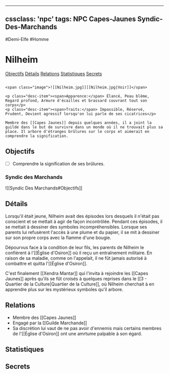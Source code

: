 
---
cssclass: 'npc'
tags: NPC Capes-Jaunes Syndic-Des-Marchands 
---
<span class="npc-tags">#Demi-Elfe #Homme</span>

# Nilheim
<span class="nav">[Objectifs](#Objectifs) [Détails](#Détails) [Relations](#Relations) [Statistiques](#Statistiques) [Secrets](#Secrets)</span>

```ad-desc

<span class="image">![[Nilheim.jpg]][[Nilheim.jpg|Voir]]</span>

<p class="desc-item"><span>Apparence:</span> Élancé, Peau blême, Regard profond, Armure d'écailles et brassard couvrant tout son corps</p>
<p class="desc-item"><span>Traits:</span> Impassible, Réservé, Prudent, Devient agressif lorsqu'on lui parle de ses cicatrices</p>

Membre des [[Capes Jaunes]] depuis quelques années, il a joint la guilde dans le but de survivre dans un monde où il ne trouvait plus sa place. Il arbore d'étranges brûlures sur le corps et aimerait en comprendre la signification.
```

## Objectifs
- [ ] Comprendre la signification de ses brûlures.
### Syndic des Marchands
<span class="embed-section">![[Syndic Des Marchands#Objectifs]]</span>

## Détails
Lorsqu'il était jeune, Nilheim avait des épisodes lors desquels il n'était pas conscient et se mettait à agir de façon incontrôlée. Pendant ces épisodes, il se mettait à dessiner des symboles incompréhensibles. Lorsque ses parents lui refusèrent l'accès à une plume et du papier, il se mit à dessiner sur son propre corps avec la flamme d'une bougie.

Dépourvus face à la condition de leur fils, les parents de Nilheim le confièrent à l'[[Église d'Osiron]] où il reçu un entraînement militaire. En raison de sa maladie, comme on l'appelait, il ne fût jamais autorisé à combattre et quitta l'[[Église d'Osiron]].

C'est finalement [[Xendra Mantar]] qui l'invita à rejoindre les [[Capes Jaunes]] après qu'ils se fût croisés à quelques reprises dans le [[3 - Quartier de la Culture|Quartier de la Culture]], où Nilheim cherchait à en apprendre plus sur les mystérieux symboles qu'il arbore.

## Relations
- Membre des [[Capes Jaunes]]
- Engagé par la [[Guilde Marchande]]
- Sa discrétion lui vaut de ne pas avoir d'ennemis mais certains membres de l'[[Église d'Osiron]] ont une amrtume palpable à son égard.

## Statistiques

## Secrets